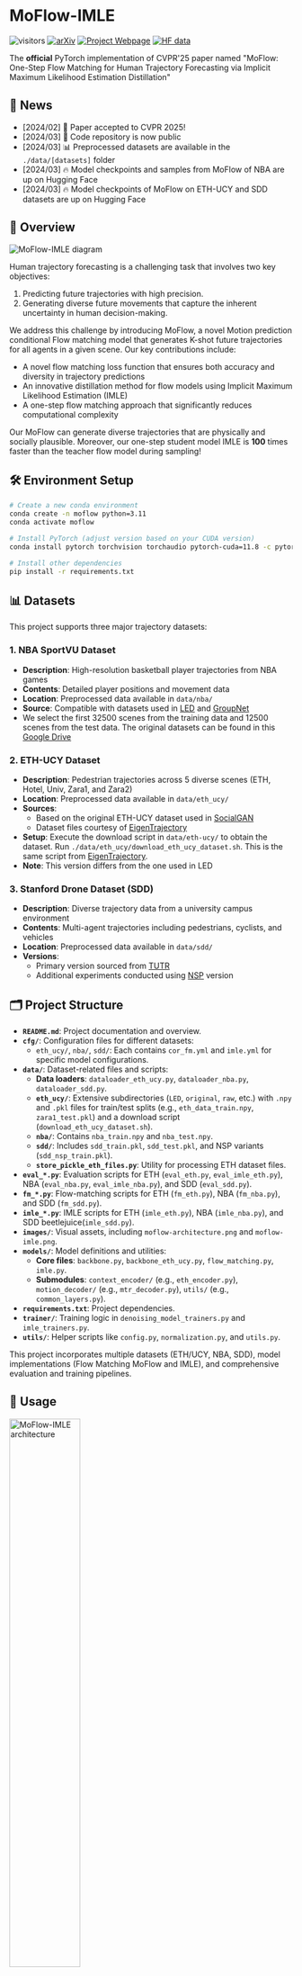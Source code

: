 # MoFlow-IMLE
![visitors](https://visitor-badge.laobi.icu/badge?page_id=felix-yuxiang/MoFlow)
[![arXiv](https://img.shields.io/badge/arXiv-Paper-red)](https://arxiv.org/abs/2503.09950)
[![Project Webpage](https://img.shields.io/badge/Project_Page-Website-green?logo=googlechrome&logoColor=white)](https://moflow-imle.github.io/)
[![HF data](https://img.shields.io/badge/%F0%9F%A4%97%20Hugging%20Face-Checkpoints-blue)](https://huggingface.co/fyxfelixfu/moflow/tree/main)

The **official** PyTorch implementation of CVPR'25 paper named "MoFlow: One-Step Flow Matching for Human Trajectory Forecasting via Implicit Maximum Likelihood Estimation Distillation"



## 📢 News
- [2024/02] 🎉 Paper accepted to CVPR 2025!
- [2024/03] 🚀 Code repository is now public
- [2024/03] 📊 Preprocessed datasets are available in the `./data/[datasets]` folder
- [2024/03] 🔥 Model checkpoints and samples from MoFlow of NBA are up on Hugging Face
- [2024/03] 🔥 Model checkpoints of MoFlow on ETH-UCY and SDD datasets are up on Hugging Face 

## 📝 Overview

![MoFlow-IMLE diagram](images/moflow-imle.png)

Human trajectory forecasting is a challenging task that involves two key objectives:
1. Predicting future trajectories with high precision.
2. Generating diverse future movements that capture the inherent uncertainty in human decision-making.

We address this challenge by introducing MoFlow, a novel Motion prediction conditional Flow matching model that generates K-shot future trajectories for all agents in a given scene. Our key contributions include:

- A novel flow matching loss function that ensures both accuracy and diversity in trajectory predictions
- An innovative distillation method for flow models using Implicit Maximum Likelihood Estimation (IMLE)
- A one-step flow matching approach that significantly reduces computational complexity

Our MoFlow can generate diverse trajectories that are physically and socially plausible. Moreover, our one-step student model IMLE is **100** times faster than the teacher flow model during sampling!

## 🛠️ Environment Setup

```bash
# Create a new conda environment
conda create -n moflow python=3.11
conda activate moflow

# Install PyTorch (adjust version based on your CUDA version)
conda install pytorch torchvision torchaudio pytorch-cuda=11.8 -c pytorch -c nvidia

# Install other dependencies
pip install -r requirements.txt
```

## 📊 Datasets

This project supports three major trajectory datasets:

### 1. NBA SportVU Dataset
- **Description**: High-resolution basketball player trajectories from NBA games
- **Contents**: Detailed player positions and movement data
- **Location**: Preprocessed data available in `data/nba/`
- **Source**: Compatible with datasets used in [LED](https://github.com/MediaBrain-SJTU/LED) and [GroupNet](https://github.com/MediaBrain-SJTU/GroupNet)
- We select the first 32500 scenes from the training data and 12500 scenes from the test data. The original datasets can be found in this [Google Drive](https://drive.google.com/drive/folders/1Uy8-WvlCp7n3zJKiEX0uONlEcx2u3Nnx)

### 2. ETH-UCY Dataset
- **Description**: Pedestrian trajectories across 5 diverse scenes (ETH, Hotel, Univ, Zara1, and Zara2)
- **Location**: Preprocessed data available in `data/eth_ucy/`
- **Sources**:
  - Based on the original ETH-UCY dataset used in [SocialGAN](https://github.com/agrimgupta92/sgan)
  - Dataset files courtesy of [EigenTrajectory](https://github.com/InhwanBae/EigenTrajectory)
- **Setup**: Execute the download script in `data/eth-ucy/` to obtain the dataset. Run `./data/eth_ucy/download_eth_ucy_dataset.sh`. This is the same script from [EigenTrajectory](https://github.com/InhwanBae/EigenTrajectory). 
- **Note**: This version differs from the one used in LED

### 3. Stanford Drone Dataset (SDD)
- **Description**: Diverse trajectory data from a university campus environment
- **Contents**: Multi-agent trajectories including pedestrians, cyclists, and vehicles
- **Location**: Preprocessed data available in `data/sdd/`
- **Versions**:
  - Primary version sourced from [TUTR](https://github.com/lssiair/TUTR)
  - Additional experiments conducted using [NSP](https://github.com/realcrane/Human-Trajectory-Prediction-via-Neural-Social-Physics) version


## 🗂️ Project Structure

- **`README.md`**: Project documentation and overview.
- **`cfg/`**: Configuration files for different datasets:
  - `eth_ucy/`, `nba/`, `sdd/`: Each contains `cor_fm.yml` and `imle.yml` for specific model configurations.
- **`data/`**: Dataset-related files and scripts:
  - **Data loaders**: `dataloader_eth_ucy.py`, `dataloader_nba.py`, `dataloader_sdd.py`.
  - **`eth_ucy/`**: Extensive subdirectories (`LED`, `original`, `raw`, etc.) with `.npy` and `.pkl` files for train/test splits (e.g., `eth_data_train.npy`, `zara1_test.pkl`) and a download script (`download_eth_ucy_dataset.sh`).
  - **`nba/`**: Contains `nba_train.npy` and `nba_test.npy`.
  - **`sdd/`**: Includes `sdd_train.pkl`, `sdd_test.pkl`, and NSP variants (`sdd_nsp_train.pkl`).
  - **`store_pickle_eth_files.py`**: Utility for processing ETH dataset files.
- **`eval_*.py`**: Evaluation scripts for ETH (`eval_eth.py`, `eval_imle_eth.py`), NBA (`eval_nba.py`, `eval_imle_nba.py`), and SDD (`eval_sdd.py`).
- **`fm_*.py`**: Flow-matching scripts for ETH (`fm_eth.py`), NBA (`fm_nba.py`), and SDD (`fm_sdd.py`).
- **`imle_*.py`**: IMLE scripts for ETH (`imle_eth.py`), NBA (`imle_nba.py`), and SDD beetlejuice(`imle_sdd.py`).
- **`images/`**: Visual assets, including `moflow-architecture.png` and `moflow-imle.png`.
- **`models/`**: Model definitions and utilities:
  - **Core files**: `backbone.py`, `backbone_eth_ucy.py`, `flow_matching.py`, `imle.py`.
  - **Submodules**: `context_encoder/` (e.g., `eth_encoder.py`), `motion_decoder/` (e.g., `mtr_decoder.py`), `utils/` (e.g., `common_layers.py`).
- **`requirements.txt`**: Project dependencies.
- **`trainer/`**: Training logic in `denoising_model_trainers.py` and `imle_trainers.py`.
- **`utils/`**: Helper scripts like `config.py`, `normalization.py`, and `utils.py`.

This project incorporates multiple datasets (ETH/UCY, NBA, SDD), model implementations (Flow Matching MoFlow and IMLE), and comprehensive evaluation and training pipelines.



## 🚀 Usage
<img src="images/moflow-architecture.png" alt="MoFlow-IMLE architecture" width="50%">

Our teacher MoFlow model and student IMLE model share almost the same architecture. However, the student IMLE model does not require time conditioning, eliminating the neural network component that processes it. We can load the weights from our pre-trained teacher model via `--load_pretrained` to accelerate the training further.

### 🎯 Training and Evaluation Pipeline

For each dataset, we need to train our MoFlow teacher model first:

1. **Teacher Model Training**
```bash
### NBA dataset
python fm_nba.py --exp <exp_name> --tied_noise --fm_in_scaling --checkpt_freq 5 --batch_size 192 --init_lr 1e-3

### ETH dataset
python3 fm_eth.py --exp <exp_name> --rotate --data_source LED --rotate_time_frame 6 --subset eth --tied_noise --fm_in_scaling --checkpt_freq 1 --batch_size 32 --init_lr 1e-4 
python3 fm_eth.py --exp <exp_name> --rotate --data_source LED --rotate_time_frame 6 --subset hotel --tied_noise --fm_in_scaling --checkpt_freq 1 --batch_size 48 --init_lr 1e-4 
python3 fm_eth.py --exp <exp_name> --rotate --data_source LED --rotate_time_frame 6 --subset univ --tied_noise --fm_in_scaling --checkpt_freq 1 --batch_size 48 --init_lr 1e-4 
python3 fm_eth.py --exp <exp_name> --rotate --data_source LED --rotate_time_frame 6 --subset zara1 --tied_noise --fm_in_scaling --checkpt_freq 1 --batch_size 32 --init_lr 1e-4 
python3 fm_eth.py --exp <exp_name> --rotate --data_source LED --rotate_time_frame 6 --subset zara2 --tied_noise --fm_in_scaling --checkpt_freq 1 --batch_size 32 --init_lr 1e-4 

### SDD dataset
python fm_sdd.py --exp <exp_name> --rotate --rotate_time_frame 6 --tied_noise --fm_in_scaling --checkpt_freq 1 --batch_size 48 --init_lr 1e-4 --perturb_ctx 0.03
```

2. **Teacher Model Sampling**
```bash
### NBA dataset
python3 eval_nba.py --ckpt_path <path_to_nba_teacher_checkpoint> \
--batch_size 1000 --sampling_steps 100 --solver lin_poly --lin_poly_p 5 --lin_poly_long_step 1000 --save_samples --eval_on_train

### ETH dataset
python3 eval_eth.py \
--ckpt_path <path_to_eth_teacher_checkpoint> \
--subset eth --rotate --rotate_time_frame 6 \
--batch_size 1000 --sampling_steps 100 --solver lin_poly --lin_poly_p 5 --lin_poly_long_step 1000 --save_samples --eval_on_train

python3 eval_eth.py \
--ckpt_path <path_to_hotel_teacher_checkpoint> \
--subset hotel --rotate --rotate_time_frame 6 \
--batch_size 1000 --sampling_steps 100 --solver lin_poly --lin_poly_p 5 --lin_poly_long_step 1000 --save_samples --eval_on_train

python3 eval_eth.py \
--ckpt_path <path_to_univ_teacher_checkpoint> \
--subset univ --rotate --rotate_time_frame 6 \
--batch_size 1000 --sampling_steps 100 --solver lin_poly --lin_poly_p 5 --lin_poly_long_step 1000 --save_samples --eval_on_train

python3 eval_eth.py \
--ckpt_path <path_to_zara1_teacher_checkpoint> \
--subset zara1 --rotate --rotate_time_frame 6 \
--batch_size 1000 --sampling_steps 100 --solver lin_poly --lin_poly_p 5 --lin_poly_long_step 1000 --save_samples --eval_on_train

python3 eval_eth.py \
--ckpt_path <path_to_zara2_teacher_checkpoint> \
--subset zara2 --rotate --rotate_time_frame 6 \
--batch_size 1000 --sampling_steps 100 --solver lin_poly --lin_poly_p 5 --lin_poly_long_step 1000 --save_samples --eval_on_train

### SDD dataset
python eval_sdd.py --ckpt_path <path_to_sdd_teacher_checkpoint> \
--rotate --rotate_time_frame 6 --batch_size 1000 --sampling_steps 100 --solver lin_poly --lin_poly_p 5 --lin_poly_long_step 1000 --save_samples --eval_on_train
```



Let's train our IMLE student model now. First, we need to move the pickle files containing the teacher MoFlow samples from `[results_dir]/samples/` to `./data/[datasets]/imle/`. Completing this step is **essential** to the successful training of the student model. 

1. **Student Model Training**
```bash
### NBA dataset
python3 imle_nba.py --exp <exp_name> \
--checkpt_freq 1 --epochs 50 --batch_size 48 --init_lr 1e-3 --num_to_gen 20 \
--load_pretrained --ckpt_path <path_to_nba_teacher_checkpoint>

### ETH dataset
python3 imle_eth.py --exp <exp_name> \
--checkpt_freq 1 --epochs 50 --batch_size 24 --init_lr 1e-4 --num_to_gen 20 \
--subset eth --rotate --rotate_time_frame 6 \
--load_pretrained --ckpt_path <path_to_eth_teacher_checkpoint>

python3 imle_eth.py --exp <exp_name> \
--checkpt_freq 1 --epochs 50 --batch_size 16 --init_lr 1e-4 --num_to_gen 20 \
--subset hotel --rotate --rotate_time_frame 6 \
--load_pretrained --ckpt_path <path_to_hotel_teacher_checkpoint>

python3 imle_eth.py --exp <exp_name> \
--checkpt_freq 1 --epochs 50 --batch_size 32 --init_lr 1e-4 --num_to_gen 20 \
--subset univ --rotate --rotate_time_frame 6 \
--load_pretrained --ckpt_path <path_to_univ_teacher_checkpoint>

python3 imle_eth.py --exp <exp_name> \
--checkpt_freq 1 --epochs 50 --batch_size 64 --init_lr 1e-4 --num_to_gen 20 \
--subset zara1 --rotate --rotate_time_frame 6 \
--load_pretrained --ckpt_path <path_to_zara1_teacher_checkpoint>

python3 imle_eth.py --exp <exp_name> \
--checkpt_freq 1 --epochs 50 --batch_size 48 --init_lr 1e-4 --num_to_gen 20 \
--subset zara2 --rotate --rotate_time_frame 6 \
--load_pretrained --ckpt_path <path_to_zara2_teacher_checkpoint>

### SDD dataset
python3 imle_sdd.py --exp <exp_name> --rotate --rotate_time_frame 6 \
--checkpt_freq 1 --epochs 50 --batch_size 48 --init_lr 1e-4 --num_to_gen 20 \
--load_pretrained --ckpt_path <path_to_sdd_teacher_checkpoint>
```

Note that IMLE checkpoints ought to be stored in the directory `results_[datasets]/imle/[exp]/models/` and named `checkpoint_best.pt`.

4. **Student Model Sampling**
```bash
### NBA dataset
python3 imle_nba.py --exp <exp_name> --eval --save_samples \
--checkpt_freq 1 --epochs 50 --batch_size 48 --init_lr 1e-3 --num_to_gen 20 


### ETH dataset
python3 imle_eth.py --exp <exp_name> --eval --save_samples \
--checkpt_freq 1 --epochs 50 --batch_size 24 --init_lr 1e-4 --num_to_gen 20 \
--subset eth --rotate --rotate_time_frame 6 

python3 imle_eth.py --exp <exp_name> --eval --save_samples \
--checkpt_freq 1 --epochs 50 --batch_size 16 --init_lr 1e-4 --num_to_gen 20 \
--subset hotel --rotate --rotate_time_frame 6 

python3 imle_eth.py --exp <exp_name> --eval --save_samples \
--checkpt_freq 1 --epochs 50 --batch_size 32 --init_lr 1e-4 --num_to_gen 20 \
--subset univ --rotate --rotate_time_frame 6 

python3 imle_eth.py --exp <exp_name> --eval --save_samples \
--checkpt_freq 1 --epochs 50 --batch_size 64 --init_lr 1e-4 --num_to_gen 20 \
--subset zara1 --rotate --rotate_time_frame 6 

python3 imle_eth.py --exp <exp_name> --eval --save_samples \
--checkpt_freq 1 --epochs 50 --batch_size 48 --init_lr 1e-4 --num_to_gen 20 \
--subset zara2 --rotate --rotate_time_frame 6 

### SDD dataset
python3 imle_sdd.py --exp <exp_name> --rotate --rotate_time_frame 6 --eval --save_samples \
--checkpt_freq 1 --epochs 50 --batch_size 48 --init_lr 1e-4 --num_to_gen 20 
```

To train your own versions of the teacher and student models, please specify the `--cfg` flag with the path to the corresponding configuration file. The hyperparameters are defined in YAML files such as `cor_fm.yml` and `imle.yml`. You may either create a custom configuration file or use command-line arguments to override specific hyperparameters — such as the learning rate, preprocessed rotation, epochs etc. to search for the best set of hyperparameters.

### Suggestions
We recommend running `python -h *.py` to explore how configuration files are read from the `./cfg/` directory and the usage of other arguments. Once familiar, you can create your own custom config files.

## ✅ Checklist for Code Upload
- [x] ~~Datasets including NBA SportVU, SDD and ETH-UCY datasets~~
- [x] ~~Project structure~~
- [x] ~~Training scripts~~
- [x] ~~Evaulation scripts~~
- [x] ~~Environment setup & config files~~
- [x] ~~Model Checkpoints~~

## 📚 Citation
If you find our code useful, please consider cite our paper:
```
@inproceedings{fu2025moflowonestepflowmatching,
  author    = {Fu, Yuxiang and Yan, Qi and Wang, Lele and Li, Ke and Liao, Renjie},
  title     = {MoFlow: One-Step Flow Matching for Human Trajectory Forecasting via Implicit Maximum Likelihood Estimation based Distillation},
  journal   = {Proceedings of the IEEE/CVF Conference on Computer Vision and Pattern Recognition},
  year      = {2025},
}
```

## 🙏 Acknowledgements

This codebase is built on [LED](https://github.com/MediaBrain-SJTU/LED) and [MTR](https://github.com/sshaoshuai/MTR). We thank the authors and appreciate the efforts for releasing their code. We also acknowledge the repos from [Datasets](#-datasets) section where they released the data and dataloader.

## 👨🏻‍💻 Contact
Feel free to contact [yuxiang.fu@ece.ubc.ca](mailto:yuxiang.fu@ece.ubc.ca) or submit a Github issue if you have identify any bugs.

## ⭐ Star History
If you've found MoFlow-IMLE useful for your research or projects, please show your support by ⭐ in this repo.

[![Star History Chart](https://api.star-history.com/svg?repos=felix-yuxiang/MoFlow&type=Timeline)](https://star-history.com/#felix-yuxiang/MoFlow&Timeline)
